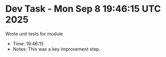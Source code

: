 # Dev Task - Mon Sep  8 19:46:15 UTC 2025
Wrote unit tests for module
- Time: 19:46:15
- Notes: This was a key improvement step.
